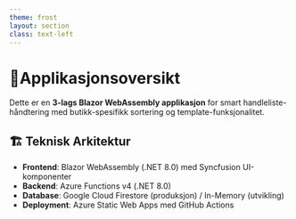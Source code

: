 ```yaml
---
theme: frost
layout: section
class: text-left
---
```

<div style="text-align: left;">

# 📱Applikasjonsoversikt

Dette er en **3-lags Blazor WebAssembly applikasjon** for smart handleliste-håndtering med butikk-spesifikk sortering og template-funksjonalitet.

## 🏗️ Teknisk Arkitektur
- **Frontend**: Blazor WebAssembly (.NET 8.0) med Syncfusion UI-komponenter
- **Backend**: Azure Functions v4 (.NET 8.0) 
- **Database**: Google Cloud Firestore (produksjon) / In-Memory (utvikling)
- **Deployment**: Azure Static Web Apps med GitHub Actions
